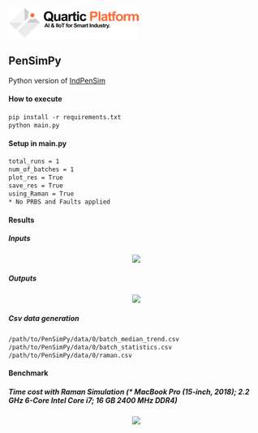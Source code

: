 ![alt text](figures/logo_light.png "Logo Title Text 1")
## PenSimPy

Python version of [IndPenSim](http://www.industrialpenicillinsimulation.com/)

#### How to execute
```
pip install -r requirements.txt
python main.py
```
#### Setup in main.py
```
total_runs = 1
num_of_batches = 1
plot_res = True
save_res = True
using_Raman = True
* No PRBS and Faults applied
```
#### Results
##### Inputs
<p align="center">
  <img src="https://github.com/Quarticai/PenSimPy/blob/master/figures/Figure_2.png" width="50%">
</p>

##### Outputs
<p align="center">
  <img src="https://github.com/Quarticai/PenSimPy/blob/master/figures/Figure_1.png" width="50%">
</p>

##### Csv data generation
```
/path/to/PenSimPy/data/0/batch_median_trend.csv
/path/to/PenSimPy/data/0/batch_statistics.csv
/path/to/PenSimPy/data/0/raman.csv
```
#### Benchmark
##### Time cost with Raman Simulation (* MacBook Pro (15-inch, 2018); 2.2 GHz 6-Core Intel Core i7; 16 GB 2400 MHz DDR4)
<p align="center">
  <img src="https://github.com/Quarticai/PenSimPy/blob/master/figures/benchmark.png" width="80%">
</p>


